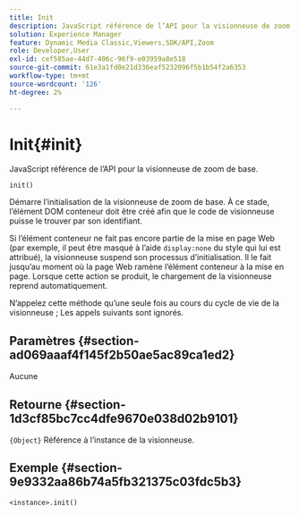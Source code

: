 ```yaml
---
title: Init
description: JavaScript référence de l’API pour la visionneuse de zoom de base.
solution: Experience Manager
feature: Dynamic Media Classic,Viewers,SDK/API,Zoom
role: Developer,User
exl-id: cef585ae-44d7-406c-96f9-e03959a8e518
source-git-commit: 61e3a1fd0e21d336eaf5232096f5b1b54f2a6353
workflow-type: tm+mt
source-wordcount: '126'
ht-degree: 2%

---
```


# Init{#init}

JavaScript référence de l’API pour la visionneuse de zoom de base.

`init()`

Démarre l’initialisation de la visionneuse de zoom de base. À ce stade, l’élément DOM conteneur doit être créé afin que le code de visionneuse puisse le trouver par son identifiant.

Si l’élément conteneur ne fait pas encore partie de la mise en page Web (par exemple, il peut être masqué à l’aide `display:none` du style qui lui est attribué), la visionneuse suspend son processus d’initialisation. Il le fait jusqu’au moment où la page Web ramène l’élément conteneur à la mise en page. Lorsque cette action se produit, le chargement de la visionneuse reprend automatiquement.

N’appelez cette méthode qu’une seule fois au cours du cycle de vie de la visionneuse ; Les appels suivants sont ignorés.

## Paramètres {#section-ad069aaaf4f145f2b50ae5ac89ca1ed2}

Aucune

## Retourne {#section-1d3cf85bc7cc4dfe9670e038d02b9101}

`{Object}` Référence à l’instance de la visionneuse.

## Exemple {#section-9e9332aa86b74a5fb321375c03fdc5b3}

```
<instance>.init()
```
